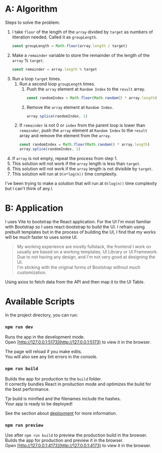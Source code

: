 # A: Algorithm
Steps to solve the problem:
1. I take `floor` of the length of the `array` divided by `target` as numbers of itteration needed. Called it as `groupLength`.
    ```js
    const groupLength = Math.floor(array.length / target)
    ```
2. Make a `remainder` variable to store the remainder of the length of the `array` % `target`.
    ```js
    const remainder = array.length % target
    ```
3. Run a loop `target` times.
    1. Run a second loop `groupLength` times.
        1. Push the `array` element at `Random Index` to the `result` array.
            ```js
            const randomIndex = Math.floor(Math.random() * array.length)
            ```
        2. Remove the `array` element at `Random Index`.
            ```js
            array.splice(randomIndex, 1)
            ```
    2. If `remainder` is not 0 or `index` from the parent loop is lower than `remainder`, push the `array` element at `Random Index` to the `result` array and remove the element from the `array`.
        ```js
        const randomIndex = Math.floor(Math.random() * array.length)
        array.splice(randomIndex, 1)
        ```
4. If `array` is not empty, repeat the process from step 1.
5. This solution will not work if the `array` length is less than `target`.
6. This solution will not work if the `array` length is not divisible by `target`.
7. This solution will run at `O(n*log(n))` time complexity.

I've been trying to make a solution that will run at `O(log(n))` time complexity but I can't think of any.\

# B: Application
I uses Vite to bootstrap the React application.
For the UI I'm most familiar with Bootstrap so I uses react-bootstrap to build the UI. I refrain using prebuilt templates but in the process of building the UI, I find that my works will be much faster to uses some UI.

> My working experience are mostly fullstack, the frontend I work on usually are based on a working templates, UI Library or UI Framework. \
> Due to not having any design, and I'm not very good at designing the UI. \
> I'm sticking with the original forms of Bootstrap without much customization.

Using axios to fetch data from the API and then map it to the UI Table.

# Available Scripts

In the project directory, you can run:

### `npm run dev`

Runs the app in the development mode.\
Open [http://127.0.0.1:5173](http://127.0.0.1:5173) to view it in the browser.

The page will reload if you make edits.\
You will also see any lint errors in the console.

### `npm run build`
Builds the app for production to the `build` folder.\
It correctly bundles React in production mode and optimizes the build for the best performance.

Tje build is minified and the filenames include the hashes.\
Your app is ready to be deployed!

See the section about [deployment](https://vitejs.dev/guide/static-deploy.html) for more information.

### `npm run preview`
Use after `npm run build` to preview the production build in the browser. \
Builds the app for production and preview it in the browser. \
Open [http://127.0.0.1:4173](http://127.0.0.1:4173) to view it in the browser.
